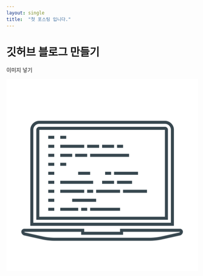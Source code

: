 ```yaml
---
layout: single
title:  "첫 포스팅 입니다."
---
```


# 깃허브 블로그 만들기

이미지 넣기

![coding](../images/2022-01-03-first/coding.png)
